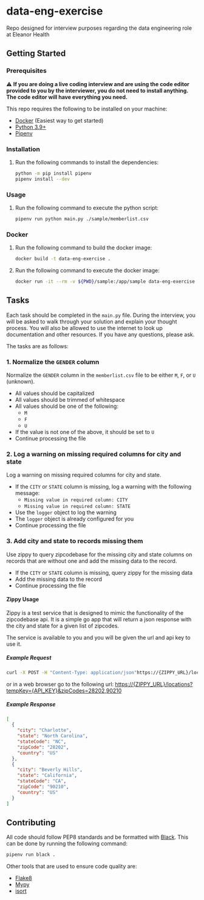 # data-eng-exercise

Repo designed for interview purposes regarding the data engineering role at Eleanor Health

## Getting Started

### Prerequisites

:warning: **If you are doing a live coding interview and are using the code editor provided to you by the interviewer,
you do not need to install anything. The code editor will have everything you need.**

This repo requires the following to be installed on your machine:

- [Docker](https://docs.docker.com/get-docker/) (Easiest way to get started)
- [Python 3.9+](https://www.python.org/downloads/)
- [Pipenv](https://pipenv.pypa.io/en/latest/)

### Installation

1. Run the following commands to install the dependencies:

    ```bash
    python -m pip install pipenv
    pipenv install --dev
    ```

### Usage

1. Run the following command to execute the python script:

    ```bash
    pipenv run python main.py ./sample/memberlist.csv
    ```

### Docker

1. Run the following command to build the docker image:

    ```bash
    docker build -t data-eng-exercise .
    ```

2. Run the following command to execute the docker image:

    ```bash
    docker run -it --rm -v ${PWD}/sample:/app/sample data-eng-exercise ./sample/memberlist.csv
    ```

## Tasks

Each task should be completed in the `main.py` file. During the interview, you will be asked to walk through
your solution and explain your thought process. You will also be allowed to use the internet to look up
documentation and other resources. If you have any questions, please ask.

The tasks are as follows:

### 1. Normalize the `GENDER` column

Normalize the `GENDER` column in the `memberlist.csv` file to be either `M`, `F`, or `U` (unknown).

* All values should be capitalized
* All values should be trimmed of whitespace
* All values should be one of the following:
  * `M`
  * `F`
  * `U`
* If the value is not one of the above, it should be set to `U`
* Continue processing the file

### 2. Log a warning on missing required columns for city and state

Log a warning on missing required columns for city and state.

* If the `CITY` or `STATE` column is missing, log a warning with the following message:
  * `Missing value in required column: CITY`
  * `Missing value in required column: STATE`
* Use the `logger` object to log the warning
* The `logger` object is already configured for you
* Continue processing the file

### 3. Add city and state to records missing them

Use zippy to query zipcodebase for the missing city and state columns on records that are without one
and add the missing data to the record.

* If the `CITY` or `STATE` column is missing, query zippy for the missing data
* Add the missing data to the record
* Continue processing the file

#### Zippy Usage

Zippy is a test service that is designed to mimic the functionality of the zipcodebase api. It is a simple
go app that will return a json response with the city and state for a given list of zipcodes. 

The service is available to you and you will be given the url and api key to use it.

##### Example Request

```bash
curl -X POST -H "Content-Type: application/json"https://{ZIPPY_URL}/locations?tempKey={API_KEY}&zipCodes=28202,90210
```

or in a web browser go to the following url: [https://{ZIPPY_URL}/locations?tempKey={API_KEY}&zipCodes=28202,90210](https://{ZIPPY_URL}/locations?tempKey={API_KEY}&zipCodes=28202,90210)

##### Example Response

```json
[
  {
    "city": "Charlotte",
    "state": "North Carolina",
    "stateCode": "NC",
    "zipCode": "28202",
    "country": "US"
  },
  {
    "city": "Beverly Hills",
    "state": "California",
    "stateCode": "CA",
    "zipCode": "90210",
    "country": "US"
  }
]
```

## Contributing

All code should follow PEP8 standards and be formatted with [Black](https://github.com/psf/black). This can be done by
running the following command:

```bash
pipenv run black .
```

Other tools that are used to ensure code quality are:

* [Flake8](https://flake8.pycqa.org/en/latest/)
* [Mypy](https://mypy.readthedocs.io/en/stable/)
* [isort](https://pycqa.github.io/isort/)
